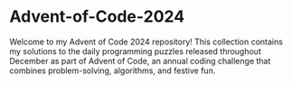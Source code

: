 # Advent-of-Code-2024
Welcome to my Advent of Code 2024 repository! This collection contains my solutions to the daily programming puzzles released throughout December as part of Advent of Code, an annual coding challenge that combines problem-solving, algorithms, and festive fun.
